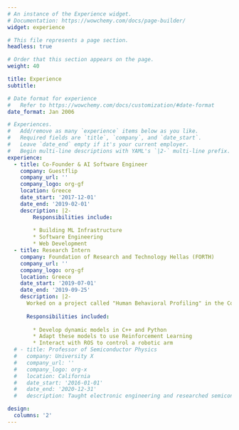 ```yaml
---
# An instance of the Experience widget.
# Documentation: https://wowchemy.com/docs/page-builder/
widget: experience

# This file represents a page section.
headless: true

# Order that this section appears on the page.
weight: 40

title: Experience
subtitle:

# Date format for experience
#   Refer to https://wowchemy.com/docs/customization/#date-format
date_format: Jan 2006

# Experiences.
#   Add/remove as many `experience` items below as you like.
#   Required fields are `title`, `company`, and `date_start`.
#   Leave `date_end` empty if it's your current employer.
#   Begin multi-line descriptions with YAML's `|2-` multi-line prefix.
experience:
  - title: Co-Founder & AI Software Engineer
    company: Guestflip
    company_url: ''
    company_logo: org-gf
    location: Greece
    date_start: '2017-12-01'
    date_end: '2019-02-01'
    description: |2-
        Responsibilities include:
        
        * Building ML Infrastructure
        * Software Engineering
        * Web Development
  - title: Research Intern
    company: Foundation of Research and Technology Hellas (FORTH)
    company_url: ''
    company_logo: org-gf
    location: Greece
    date_start: '2019-07-01'
    date_end: '2019-09-25'
    description: |2-
      Worked on a project called "Human Behavioral Profiling" in the Computer Vision and Robotics Laboratory. Our goal was to utilize dynamic models and reinforcement learning in order to make a robotic arm imitate tasks performed by a human.
      
      Responsibilities included:
        
        * Develop dynamic models in C++ and Python
        * Adapt these models to use Reinforcement Learning
        * Interact with ROS to control a robotic arm
  # - title: Professor of Semiconductor Physics
  #   company: University X
  #   company_url: ''
  #   company_logo: org-x
  #   location: California
  #   date_start: '2016-01-01'
  #   date_end: '2020-12-31'
  #   description: Taught electronic engineering and researched semiconductor physics.

design:
  columns: '2'
---
```

